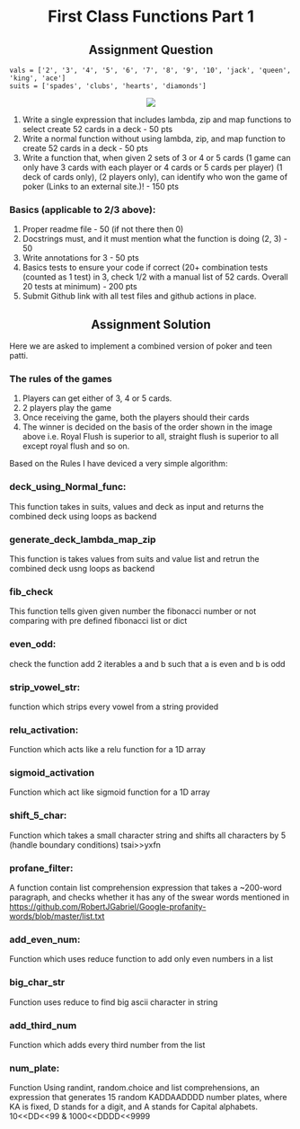 <h1 align="center">First Class Functions Part 1</h1>

<h2 align="center"> Assignment Question </h2>

```
vals = ['2', '3', '4', '5', '6', '7', '8', '9', '10', 'jack', 'queen', 'king', 'ace']
suits = ['spades', 'clubs', 'hearts', 'diamonds']
```

<div align="center">
  <center>
    <img src="Assets/Poker Ranking.jpg">
  </center>
</div>

1. Write a single expression that includes lambda, zip and map functions to select create 52 cards in a deck - 50 pts
2. Write a normal function without using lambda, zip, and map function to create 52 cards in a deck - 50 pts
3. Write a function that, when given 2 sets of 3 or 4 or 5 cards (1 game can only have 3 cards with each player or 4 cards or 5 cards per player) (1 deck of cards only), (2 players only), can identify who won the game of poker (Links to an external site.)! - 150 pts

###  Basics (applicable to 2/3 above):

1. Proper readme file - 50 (if not there then 0)
2. Docstrings must, and it must mention what the function is doing (2, 3) - 50
3. Write annotations for 3 - 50 pts
4. Basics tests to ensure your code if correct (20+ combination tests (counted as 1 test) in 3, check 1/2 with a manual list of 52 cards. Overall 20 tests at minimum) - 200 pts
5. Submit Github link with all test files and github actions in place. 
   
<h2 align="center">Assignment Solution </h2>

Here we are asked to implement a combined version of poker and teen patti. 

### The rules of the games

1. Players can get either of 3, 4 or 5 cards.
2. 2 players play the game
3. Once receiving the game, both the players should their cards
4. The winner is decided on the basis of the order shown in the image above i.e. Royal Flush is superior to all, straight flush is superior to all except royal flush and so on.
   
Based on the Rules I have deviced a very simple algorithm:

### deck_using_Normal_func: 
This function takes in suits, values and deck as input and returns the combined deck using loops as backend

### generate_deck_lambda_map_zip
This function is takes values from suits and value list and retrun the combined deck usng loops as backend

### fib_check
This function tells given given number the fibonacci number or not comparing with pre defined fibonacci list or dict

### even_odd:
check the function add 2 iterables a and b such that a is even and b is odd

### strip_vowel_str:
function which  strips every vowel from a string provided

### relu_activation:
Function which acts like a relu function for a 1D array

### sigmoid_activation
Function which act like sigmoid function for a 1D array

### shift_5_char:
Function which takes a small character string and shifts all characters by 5 (handle boundary conditions) tsai>>yxfn

### profane_filter:
A function contain list comprehension expression that takes a ~200-word paragraph, and checks whether it has any of the swear words mentioned in https://github.com/RobertJGabriel/Google-profanity-words/blob/master/list.txt

### add_even_num:
Function which uses reduce function to add only even numbers in a list

### big_char_str
Function uses reduce to find big ascii character in string

### add_third_num
Function which adds every third number from the list

### num_plate:
Function  Using randint, random.choice and list comprehensions, an expression that generates 15 random KADDAADDDD number plates, where KA is fixed, D stands for a digit, and A stands for Capital alphabets. 10<<DD<<99 & 1000<<DDDD<<9999